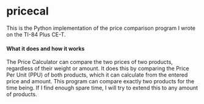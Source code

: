 # pricecal
This is the Python implementation of the price comparison program I wrote on the TI-84 Plus CE-T.

#### What it does and how it works
The Price Calculator can compare the two prices of two products, regardless of their weight or amount.
It does this by comparing the Price Per Unit (PPU) of both products, which it can calculate from the entered price and amount.
This program can compare exactly two products for the time being. If I find enough spare time, I will try to extend this to any amount of products.
